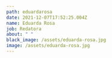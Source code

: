 ```yaml
---
path: eduardarosa
date: 2021-12-07T17:52:25.004Z
name: Eduarda Rosa
job: Redatora
about: " "
black_image: /assets/eduarda-rosa.jpg
image: /assets/eduarda-rosa.jpg
---
```

